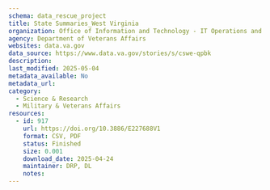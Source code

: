 ```yaml
---
schema: data_rescue_project 
title: State Summaries_West Virginia
organization: Office of Information and Technology - IT Operations and Services (ITOPS)
agency: Department of Veterans Affairs
websites: data.va.gov
data_source: https://www.data.va.gov/stories/s/cswe-qpbk
description: 
last_modified: 2025-05-04
metadata_available: No
metadata_url: 
category:
  - Science & Research 
  - Military & Veterans Affairs 
resources:
  - id: 917
    url: https://doi.org/10.3886/E227688V1
    format: CSV, PDF
    status: Finished
    size: 0.001
    download_date: 2025-04-24
    maintainer: DRP, DL
    notes: 
---
```

